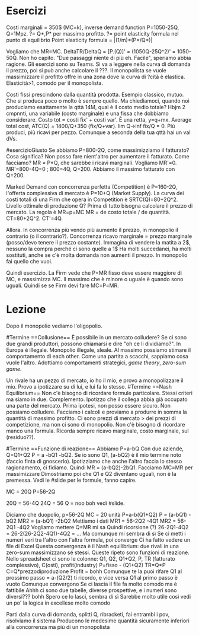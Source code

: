 # Esercizi
Costi marginali = 350$ (MC=k), inverse demand function P=1050-25Q, Q=1Mpz.
?= Q*\,P\* per massimo profitto.
?= point elasticity formula nel punto di equilibrio
Point elasticity formula = |(1/m)\*(P\*/Q\*)|

Vogliamo che MR=MC.
DeltaTR/DeltaQ = \[P.(Q)\]' = (1050Q-25Q^2)' = 1050-50Q.
Non ho capito. "Due passaggi niente di più eh. Facile", speriamo abbia ragione.
Gli esercizi sono su Teams.
Si va a leggere nella curva di domanda il prezzo, poi si può anche calcolare il ???.
Il monopolista se vuole massimizzare il profitto offre in una zona dove la curva di ?cità è elastica.
Elasticità>1, comodo per il monopolista.

Costi fissi prescindono dalla quantità prodotta.
Esempio classico, mutuo. Che si produca poco o molto è sempre quello.
Ma chiediamoci, quando noi produciamo esattamente la qttà 14M, qual è il costo medio totale?
Hbjm 2 cmpnnti, una variabile (costo marginale) e una fissa che dobbiamo considerare.
Costo tot = costi fix' + costi var'. È una retta, y=q+mx.
Average total cost, ATC(Q) = 1400/Q+350 (fix/Q+var).
lim Q->inf fix/Q = 0.
Più produci, più ricavi per pezzo.
Comunque a seconda della tua qttà hai un val dVs.

#esercizioGiusto
Se abbiamo P=800-2Q, come massimizziamo il fatturato?
Cosa significa? Non posso fare nient'altro per aumentare il fatturato.
Come facciamo?
MR = P\*Q, che sarebbe i ricavi marginali. Vogliamo MR'=0.
MR'=800-4Q=0 ; 800=4Q, Q=200.
Abbiamo il massimo fatturato con Q=200.

Marked Demand con concorrenza perfetta (Competition) è P=160-2Q, l'offerta complessiva di mercato è P=10+Q (Market Supply). La curva dei costi totali di una Firm che opera in Competition è SRTC(Q)=80+2Q^2.
Livello ottimale di produzione Q?
Prima di tutto bisogna calcolare il prezzo di mercato.
La regola è MR=p=MC
MR = de costo totale / de quantità. CT=80+2Q^2. CT'=4Q.

Allora.
In concorrenza più vendo più aumento il prezzo, in monopolio il contrario (o il contrario?).
Concorrenza ricavo marginale = prezzo marginale (posso/devo tenere il prezzo costante).
Immagina di vendere la matita a 2\$, nessuno la compra perché ci sono quelle a 1\$
Ha molti succedanei, ha molti sostituti, anche se c'è molta domanda non aumenti il prezzo.
In monopolio fai quello che vuoi.

Quindi esercizio.
La Firm vede che P=MR fisso deve essere maggiore di MC, e massimizza MC.
Il massimo che è minore o uguale è quando sono uguali. Quindi se se Firm devi fare MC=P=MR.

# Lezione
Dopo il monopolio vediamo l'oligopolio.

#Termine ==Collusione==
È possibile in un mercato colludere?
Se ci sono due grandi produttori, possono chiamarsi e dire "oh ce li dividiamo?".
In Europa è illegale. Monopolio illegale, sleale.
Al massimo possiamo stimare il comportamento di each other.
Come una partita a scacchi, sappiamo cosa vuole l'altro.
Adottiamo comportamenti strategici, *game theory*, *zero-sum game*.

Un rivale ha un pezzo di mercato, io ho il mio, e provo a monopolizzare il mio.
Provo a ipotizzare su di lui, e lui fa lo stesso.
#Termine ==Nash Equilibrium==
Non c'è bisogno di ricordare formule particolare. Stessi criteri ma siamo in due. Complemento.
Ipotizzo che il collega abbia già occupato una parte del mercato.
Prima ipotesi, non posso essere sicuro. Non possiamo colludere.
Facciamo i calcoli e proviamo a produrre in somma la quantità di massimo profitto.
Ci sono prezzi di mercato \> dei prezzi di competizione, ma non ci sono di monopolio.
Non c'è bisogno di ricordare manco una formula.
Ricorda sempre ricavo marginale, costo marginale, sul (residuo??).

#Termine ==Funzione di reazione==
Abbiamo P=a-bQ
Con due aziende, Q=Q1+Q2
P = a -bQ1 -bQ2.
Se io sono Q1, (a-bQ2) è il mio termine noto (faccio finta di gnoscerlo).
Ipotizziamo che anche l'altro faccia lo stesso ragionamento, ci fidiamo.
Quindi MR = (a-bQ2)-2bQ1.
Facciamo MC=MR per massimizzare
Dimostriamo poi che Q1 e Q2 diventano uguali, non è la premessa.
Vedi le #slide per le formule, fanno capire.

MC = 20Q
P=56-2Q

20Q = 56-4Q
24Q = 56
Q = noo boh vedi #slide.

Diciamo che duopolio, p=56-2Q
MC = 20 unità
P=a-b(Q1+Q2)
P = (a-bQ1) -bQ2
MR2 = (a-bQ1) -2bQ2
Mettiamo i dati
MR1 = 56-2Q2 -4Q1
MR2 = 56-2Q1 -4Q2
Vogliamo mettere Q=MR mi sa
Quindi ricorsione (?)
26-2Q1-4Q2 = 26-2(26-2Q2-4Q1)-4Q2 = ...
Ma comunque mi sembra di sì
Se ci metti i numeri veri tra l'altro con l'altra formula, poi converge
Ci ha fatto vedere un file di Excel
Questa convergenza è il Nash equilibrium: due rivali in una zero-sum massimizzano sé stessi.
Queste ripeto sono funzioni di reazione.
Nello spreadsheet ci sono le colonne:
Q1, Q2, Q1+Q2, P, TR (fatturato complessivo), C(osti), profit(industry)
P=fisso - (Q1+Q2)
TR=Q\*P
C=Q\*prezzodiproduzione
Profit = bohh
Comunque te la puoi rifare
Q1 al prossimo passo = a-(Q2/2) ti ricordo, e vice versa
Q1 al primo passo è vuoto
Comunque convergono
Se ci lascia il file fa molto comodo ma è fattibile
Ahhh ci sono due tabelle, diverse prospettive, e i numeri sono diversi??? bohh
Spero ce lo lasci, sembra di sì
Sarebbe molto utile così vedi un po' la logica in excellese molto comodo

Parti dalla curva di domanda, splitti Q, ribracketi, fai entrambi i pov, risolviamo il sistema
Producono le medesime quantità sicuramente inferiori alla concorrenza ma più di un monopolista